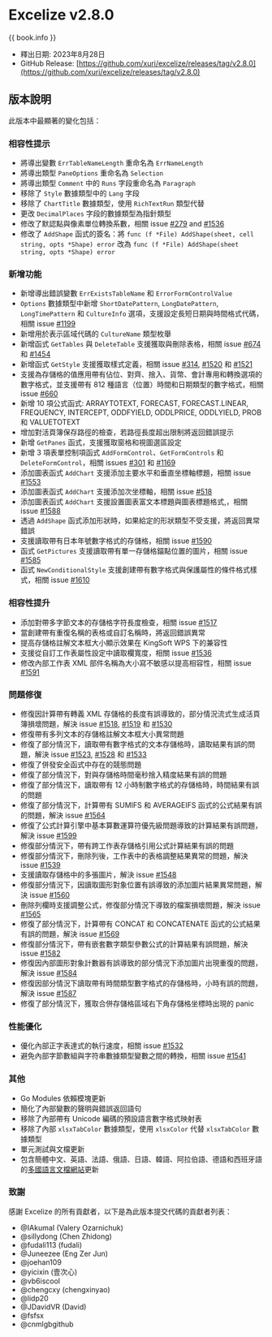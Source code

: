 # Excelize v2.8.0

{{ book.info }}

* 釋出日期: 2023年8月28日
* GitHub Release: [https://github.com/xuri/excelize/releases/tag/v2.8.0](https://github.com/xuri/excelize/releases/tag/v2.8.0)

## 版本說明

此版本中最顯著的變化包括：

### 相容性提示

* 將導出變數 `ErrTableNameLength` 重命名為 `ErrNameLength`
* 將導出類型 `PaneOptions` 重命名為 `Selection`
* 將導出類型 `Comment` 中的 `Runs` 字段重命名為 `Paragraph`
* 移除了 `Style` 數據類型中的 `Lang` 字段
* 移除了 `ChartTitle` 數據類型，使用 `RichTextRun` 類型代替
* 更改 `DecimalPlaces` 字段的數據類型為指針類型
* 修改了默認點與像素單位轉換系數，相關 issue [#279](https://github.com/xuri/excelize/issues/279) and [#1536](https://github.com/xuri/excelize/issues/1536)
* 修改了 `AddShape` 函式的簽名：將 `func (f *File) AddShape(sheet, cell string, opts *Shape) error` 改為 `func (f *File) AddShape(sheet string, opts *Shape) error`

### 新增功能

* 新增導出錯誤變數 `ErrExistsTableName` 和 `ErrorFormControlValue`
* `Options` 數據類型中新增 `ShortDatePattern`, `LongDatePattern`, `LongTimePattern` 和 `CultureInfo` 選項，支援設定長短日期與時間格式代碼，相關 issue [#1199](https://github.com/xuri/excelize/issues/1199)
* 新增用於表示區域代碼的 `CultureName` 類型枚舉
* 新增函式 `GetTables` 與 `DeleteTable` 支援獲取與刪除表格，相關 issue [#674](https://github.com/xuri/excelize/issues/674) 和 [#1454](https://github.com/xuri/excelize/issues/1454)
* 新增函式 `GetStyle` 支援獲取樣式定義，相關 issue [#314](https://github.com/xuri/excelize/issues/314), [#1520](https://github.com/xuri/excelize/issues/1520) 和 [#1521](https://github.com/xuri/excelize/issues/1521)
* 支援為存儲格的值應用帶有佔位、對齊、捨入、貨幣、會計專用和轉換選項的數字格式，並支援帶有 812 種語言（位置）時間和日期類型的數字格式，相關 issue [#660](https://github.com/xuri/excelize/issues/660)
* 新增 10 項公式函式: ARRAYTOTEXT, FORECAST, FORECAST.LINEAR, FREQUENCY, INTERCEPT, ODDFYIELD, ODDLPRICE, ODDLYIELD, PROB 和 VALUETOTEXT
* 增加對活頁簿保存路徑的檢查，若路徑長度超出限制將返回錯誤提示
* 新增 `GetPanes` 函式，支援獲取窗格和視圖選區設定
* 新增 3 項表單控制項函式 `AddFormControl`、`GetFormControls` 和 `DeleteFormControl`，相關 issues [#301](https://github.com/xuri/excelize/issues/301) 和 [#1169](https://github.com/xuri/excelize/issues/1169)
* 添加圖表函式 `AddChart` 支援添加主要水平和垂直坐標軸標題，相關 issue [#1553](https://github.com/xuri/excelize/issues/1553)
* 添加圖表函式 `AddChart` 支援添加次坐標軸，相關 issue [#518](https://github.com/xuri/excelize/issues/518)
* 添加圖表函式 `AddChart` 支援設置圖表富文本標題與圖表標題格式,，相關 issue [#1588](https://github.com/xuri/excelize/issues/1588)
* 透過 `AddShape` 函式添加形狀時，如果給定的形狀類型不受支援，將返回異常錯誤
* 支援讀取帶有日本年號數字格式的存儲格，相關 issue [#1590](https://github.com/xuri/excelize/issues/1590)
* 函式 `GetPictures` 支援讀取帶有單一存儲格錨點位置的圖片，相關 issue [#1585](https://github.com/xuri/excelize/issues/1585)
* 函式 `NewConditionalStyle` 支援創建帶有數字格式與保護屬性的條件格式樣式，相關 issue [#1610](https://github.com/xuri/excelize/issues/1610)

### 相容性提升

* 添加對帶多字節文本的存儲格字符長度檢查，相關 issue [#1517](https://github.com/xuri/excelize/issues/1517)
* 當創建帶有重復名稱的表格或自訂名稱時，將返回錯誤異常
* 提高存儲格註解文本框大小顯示效果在 KingSoft WPS 下的兼容性
* 支援從自訂工作表屬性設定中讀取欄寬度，相關 issue [#1536](https://github.com/xuri/excelize/issues/1536)
* 修改內部工作表 XML 部件名稱為大小寫不敏感以提高相容性，相關 issue [#1591](https://github.com/xuri/excelize/issues/1591)

### 問題修復

* 修復因計算帶有轉義 XML 存儲格的長度有誤導致的，部分情況流式生成活頁簿損壞問題，解決 issue [#1518](https://github.com/xuri/excelize/issues/1518), [#1519](https://github.com/xuri/excelize/issues/1519) 和 [#1530](https://github.com/xuri/excelize/issues/1530)
* 修復帶有多列文本的存儲格註解文本框大小異常問題
* 修復了部分情況下，讀取帶有數字格式的文本存儲格時，讀取結果有誤的問題，解決 issue [#1523](https://github.com/xuri/excelize/issues/1523), [#1528](https://github.com/xuri/excelize/issues/1528) 和 [#1533](https://github.com/xuri/excelize/issues/1533)
* 修復了併發安全函式中存在的競態問題
* 修復了部分情況下，對與存儲格時間毫秒捨入精度結果有誤的問題
* 修復了部分情況下，讀取帶有 12 小時制數字格式的存儲格時，時間結果有誤的問題
* 修復了部分情況下，計算帶有 SUMIFS 和 AVERAGEIFS 函式的公式結果有誤的問題，解決 issue [#1564](https://github.com/xuri/excelize/issues/1564)
* 修復了公式計算引擎中基本算數運算符優先級問題導致的計算結果有誤問題，解決 issue [#1599](https://github.com/xuri/excelize/issues/1599)
* 修復部分情況下，帶有跨工作表存儲格引用公式計算結果有誤的問題
* 修復部分情況下，刪除列後，工作表中的表格調整結果異常的問題，解決 issue [#1539](https://github.com/xuri/excelize/issues/1539)
* 支援讀取存儲格中的多張圖片，解決 issue [#1548](https://github.com/xuri/excelize/issues/1548)
* 修復部分情況下，因讀取圖形對象位置有誤導致的添加圖片結果異常問題，解決 issue [#1560](https://github.com/xuri/excelize/issues/1560)
* 刪除列欄時支援調整公式，修復部分情況下導致的檔案損壞問題，解決 issue [#1565](https://github.com/xuri/excelize/issues/1565)
* 修復了部分情況下，計算帶有 CONCAT 和 CONCATENATE 函式的公式結果有誤的問題，解決 issue [#1569](https://github.com/xuri/excelize/issues/1569)
* 修復部分情況下，帶有嵌套數字類型參數公式的計算結果有誤問題，解決 issue [#1582](https://github.com/xuri/excelize/issues/1582)
* 修復因內部圖形對象計數器有誤導致的部分情況下添加圖片出現重復的問題，解決 issue [#1584](https://github.com/xuri/excelize/issues/1584)
* 修復因部分情況下讀取帶有時間類型數字格式的存儲格時，小時有誤的問題，解決 issue [#1587](https://github.com/xuri/excelize/issues/1587)
* 修復了部分情況下，獲取合併存儲格區域右下角存儲格坐標時出現的 panic

### 性能優化

* 優化內部正字表達式的執行速度，相關 issue [#1532](https://github.com/xuri/excelize/issues/1532)
* 避免內部字節數組與字符串數據類型變數之間的轉換，相關 issue [#1541](https://github.com/xuri/excelize/issues/1541)

### 其他

* Go Modules 依賴模塊更新
* 簡化了內部變數的聲明與錯誤返回語句
* 移除了內部帶有 Unicode 編碼的預設語言數字格式映射表
* 移除了內部 `xlsxTabColor` 數據類型，使用 `xlsxColor` 代替 `xlsxTabColor` 數據類型
* 單元測試與文檔更新
* 包含簡體中文、英語、法語、俄語、日語、韓語、阿拉伯語、德語和西班牙語的[多國語言文檔網站](https://xuri.me/excelize)更新

### 致謝

感謝 Excelize 的所有貢獻者，以下是為此版本提交代碼的貢獻者列表：

* @IAkumaI (Valery Ozarnichuk)
* @sillydong (Chen Zhidong)
* @fudali113 (fudali)
* @Juneezee (Eng Zer Jun)
* @joehan109
* @yicixin (壹次心)
* @vb6iscool
* @chengcxy (chengxinyao)
* @lidp20
* @JDavidVR (David)
* @fsfsx
* @cnmlgbgithub
